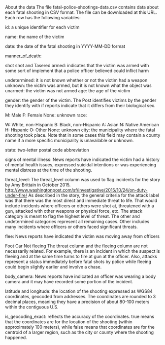 About the data
The file fatal-police-shootings-data.csv contains data about each fatal shooting in CSV format. The file can be downloaded at this URL. Each row has the following variables:

id: a unique identifier for each victim

name: the name of the victim

date: the date of the fatal shooting in YYYY-MM-DD format

manner_of_death:

shot
shot and Tasered
armed: indicates that the victim was armed with some sort of implement that a police officer believed could inflict harm

undetermined: it is not known whether or not the victim had a weapon
unknown: the victim was armed, but it is not known what the object was
unarmed: the victim was not armed
age: the age of the victim

gender: the gender of the victim. The Post identifies victims by the gender they identify with if reports indicate that it differs from their biological sex.

M: Male
F: Female
None: unknown
race:

W: White, non-Hispanic
B: Black, non-Hispanic
A: Asian
N: Native American
H: Hispanic
O: Other
None: unknown
city: the municipality where the fatal shooting took place. Note that in some cases this field may contain a county name if a more specific municipality is unavailable or unknown.

state: two-letter postal code abbreviation

signs of mental illness: News reports have indicated the victim had a history of mental health issues, expressed suicidal intentions or was experiencing mental distress at the time of the shooting.

threat_level: The threat_level column was used to flag incidents for the story by Amy Brittain in October 2015. http://www.washingtonpost.com/sf/investigative/2015/10/24/on-duty-under-fire/ As described in the story, the general criteria for the attack label was that there was the most direct and immediate threat to life. That would include incidents where officers or others were shot at, threatened with a gun, attacked with other weapons or physical force, etc. The attack category is meant to flag the highest level of threat. The other and undetermined categories represent all remaining cases. Other includes many incidents where officers or others faced significant threats.

flee: News reports have indicated the victim was moving away from officers

Foot
Car
Not fleeing
The threat column and the fleeing column are not necessarily related. For example, there is an incident in which the suspect is fleeing and at the same time turns to fire at gun at the officer. Also, attacks represent a status immediately before fatal shots by police while fleeing could begin slightly earlier and involve a chase.

body_camera: News reports have indicated an officer was wearing a body camera and it may have recorded some portion of the incident.

latitude and longitude: the location of the shooting expressed as WGS84 coordinates, geocoded from addresses. The coordinates are rounded to 3 decimal places, meaning they have a precision of about 80-100 meters within the contiguous U.S.

is_geocoding_exact: reflects the accuracy of the coordinates. true means that the coordinates are for the location of the shooting (within approximately 100 meters), while false means that coordinates are for the centroid of a larger region, such as the city or county where the shooting happened.